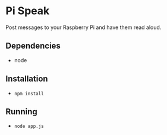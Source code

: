 # Pi Speak

Post messages to your Raspberry Pi and have them read aloud.

## Dependencies

* node

## Installation

* `npm install`

## Running

* `node app.js`
